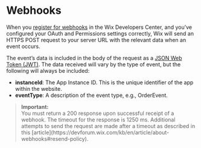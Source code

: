# Webhooks
When you [register for webhooks](https://devforum.wix.com/en/article/about-webhooks#register-for-webhooks) in the Wix Developers Center, and you’ve configured your OAuth and Permissions settings correctly, Wix will send an HTTPS POST request to your server URL with the relevant data when an event occurs.

The event’s data is included in the body of the request as a [JSON Web Token (JWT)](https://jwt.io/introduction/). 
The data received will vary by the type of event, but the following will always be included:
* **instanceId**: The App Instance ID. This is the unique identifier of the app within the website.
* **eventType**: A description of the event type, e.g., OrderEvent.

<blockquote class='important'>
  <p>
    <strong>Important:</strong><br/>
    You must return a 200 response upon successful receipt of a webhook. The timeout for the response is 1250 ms. Additional attempts to send the request are made after a timeout as described in this [article](https://devforum.wix.com/kb/en/article/about-webhooks#resend-policy).
  </p>
</blockquote>  
